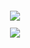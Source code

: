 <sub>


<p align="center">
<img src=https://64.media.tumblr.com/f87df41170af9aa91f791554b162e24a/8288b4bb22cd85c0-79/s1280x1920/e39e29a151bdc4610b75db4cb9bba48de6ee98b9.pnj

<sub>
  
<div align="center">
  
 ![](https://komarev.com/ghpvc/?username=ashswagin&color=8ab100) <br />
   




   
 </p>
<p align="center">
<img 

  


